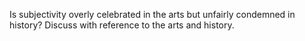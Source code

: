 
Is subjectivity overly celebrated in the arts but unfairly condemned in history? Discuss with reference to the arts and history.

